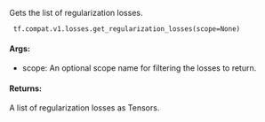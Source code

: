 Gets the list of regularization losses.

```
 tf.compat.v1.losses.get_regularization_losses(scope=None)
```
#### Args:
- scope: An optional scope name for filtering the losses to return.
#### Returns:
A list of regularization losses as Tensors.

